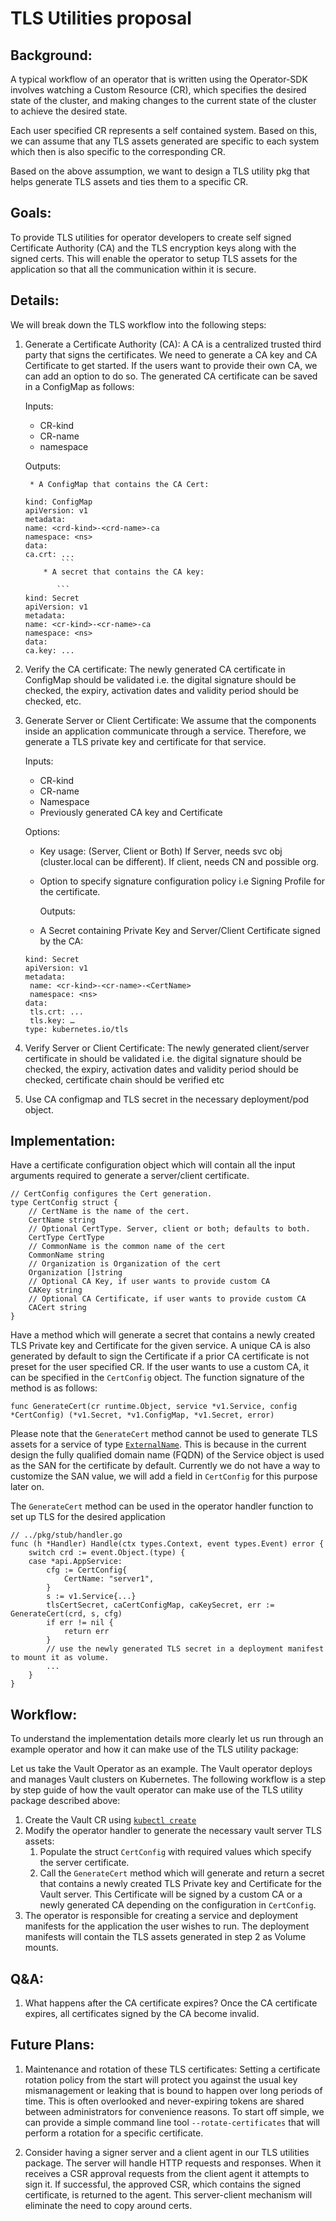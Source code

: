 # TLS Utilities proposal

## Background:

A typical workflow of an operator that is written using the Operator-SDK involves watching a Custom Resource (CR), which specifies the desired state of the cluster, and making changes to the current state of the cluster to achieve the desired state.

Each user specified CR represents a self contained system. Based on this, we can assume that any TLS assets generated are specific to each system which then is also specific to the corresponding CR.

Based on the above assumption, we want to design a TLS utility pkg that helps generate TLS assets and ties them to a specific CR.

## Goals:

To provide TLS utilities for operator developers to create self signed Certificate Authority (CA) and the TLS encryption keys along with the signed certs. This will enable the operator to setup TLS assets for the application so that all the communication within it is secure.

## Details:

We will break down the TLS workflow into the following steps:

1. Generate a Certificate Authority (CA): A CA is a centralized trusted third party that signs the certificates. We need to generate a CA key and CA Certificate to get started. If the users want to provide their own CA, we can add an option to do so. The generated CA certificate can be saved in a ConfigMap as follows:
	
	Inputs:

	* CR-kind
	* CR-name
	* namespace

	Outputs:

        * A ConfigMap that contains the CA Cert:

	```
	kind: ConfigMap
	apiVersion: v1
	metadata:
  	name: <crd-kind>-<crd-name>-ca
  	namespace: <ns>
	data:
  	ca.crt: ...
            ```
        * A secret that contains the CA key:

           ```
 	kind: Secret
 	apiVersion: v1
 	metadata:
  	name: <cr-kind>-<cr-name>-ca
  	namespace: <ns>
 	data:
  	ca.key: ...
	```

2. Verify the CA certificate: The newly generated CA certificate in ConfigMap should be validated i.e. the digital signature should be checked, the expiry, activation dates and validity period should be checked, etc.

3. Generate Server or Client Certificate: We assume that the components inside an application communicate through a service. Therefore, we generate a TLS private key and certificate for that service.

	Inputs:
	
	* CR-kind
	* CR-name
	* Namespace
	* Previously generated CA key and Certificate

	Options:

	* Key usage: (Server, Client or Both) If Server, needs svc obj (cluster.local can be different). If client, needs CN and possible org.
	* Option to specify signature configuration policy i.e Signing Profile for the certificate.

        Outputs:

	* A Secret containing Private Key and Server/Client Certificate signed by the CA:

	```
	kind: Secret
	apiVersion: v1
	metadata:
	 name: <cr-kind>-<cr-name>-<CertName>
	 namespace: <ns>
	data:
	 tls.crt: ...
	 tls.key: …
	type: kubernetes.io/tls
	```

4. Verify Server or Client Certificate: The newly generated client/server certificate in should be validated i.e. the digital signature should be checked, the expiry, activation dates and validity period should be checked, certificate chain should be verified etc


5. Use CA configmap and TLS secret in the necessary deployment/pod object.

## Implementation:

Have a certificate configuration object which will contain all the input arguments required to generate a server/client certificate.

```
// CertConfig configures the Cert generation.
type CertConfig struct {
	// CertName is the name of the cert.
	CertName string
	// Optional CertType. Server, client or both; defaults to both.
	CertType CertType
	// CommonName is the common name of the cert
	CommonName string
	// Organization is Organization of the cert
	Organization []string
	// Optional CA Key, if user wants to provide custom CA
	CAKey string
	// Optional CA Certificate, if user wants to provide custom CA
	CACert string
}
```

Have a method which will generate a secret that contains a newly created TLS Private key and Certificate for the given service. A unique CA is also generated by default to sign the Certificate if a prior CA certificate is not preset for the user specified CR. If the user wants to use a custom CA, it can be specified in the `CertConfig` object. The function signature of the method is as follows:

```
func GenerateCert(cr runtime.Object, service *v1.Service, config *CertConfig) (*v1.Secret, *v1.ConfigMap, *v1.Secret, error)

```

Please note that the `GenerateCert` method cannot be used to generate TLS assets for a service of type [`ExternalName`](https://kubernetes.io/docs/concepts/services-networking/service/#externalname). This is because in the current design the fully qualified domain name (FQDN) of the Service object is used as the SAN for the certificate by default. Currently we do not have a way to customize the SAN value, we will add a field in `CertConfig` for this purpose later on. 

The `GenerateCert` method can be used in the operator handler function to set up TLS for the desired application

```
// ../pkg/stub/handler.go
func (h *Handler) Handle(ctx types.Context, event types.Event) error {
	switch crd := event.Object.(type) {
	case *api.AppService:
		cfg := CertConfig{
			CertName: "server1",
		}
		s := v1.Service{...}
		tlsCertSecret, caCertConfigMap, caKeySecret, err := GenerateCert(crd, s, cfg)
		if err != nil {
			return err
		}
		// use the newly generated TLS secret in a deployment manifest to mount it as volume.
		...
	}
}
```
## Workflow:

To understand the implementation details more clearly let us run through an example operator and how it can make use of the TLS utility package:

Let us take the Vault Operator as an example. The Vault operator deploys and manages Vault clusters on Kubernetes. The following workflow is a step by step guide of how the vault operator can make use of the TLS utility package described above:

1. Create the Vault CR using [`kubectl create`](https://github.com/coreos/vault-operator/blob/master/example/vault_crd.yaml)
2. Modify the operator handler to generate the necessary vault server TLS assets:
	1. Populate the struct `CertConfig` with required values which specify the server certificate.
	2. Call the `GenerateCert` method which will generate and return a secret that contains a newly created TLS Private key and Certificate for the Vault server. This Certificate will be signed by a custom CA or a newly generated CA depending on the configuration in `CertConfig`.
3. The operator is responsible for creating a service and deployment manifests for the application the user wishes to run. The deployment manifests will contain the TLS assets generated in step 2 as Volume mounts.

## Q&A:

1. What happens after the CA certificate expires?
   Once the CA certificate expires, all certificates signed by the CA become invalid.

## Future Plans:

1. Maintenance and rotation of these TLS certificates: Setting a certificate rotation policy from the start will protect you against the usual key mismanagement or leaking that is bound to happen over long periods of time. This is often overlooked and never-expiring tokens are shared between administrators for convenience reasons. To start off simple, we can provide a simple command line tool `--rotate-certificates` that will perform a rotation for a specific certificate.

2. Consider having a signer server and a client agent in our TLS utilities package. The server will handle HTTP requests and responses. When it receives a CSR approval requests from the client agent it attempts to sign it. If successful, the approved CSR, which contains the signed certificate, is returned to the agent. This server-client mechanism will eliminate the need to copy around certs.
